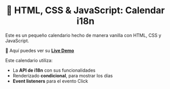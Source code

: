 <div align='center'>

# 📅 HTML, CSS & JavaScript: Calendar i18n

</div>

Este es un pequeño calendario hecho de manera vanilla con HTML, CSS y JavaScript.

🧩 Aquí puedes ver su [**Live Demo**](https://calendar-i18n-abraham.netlify.app/)

Este calendario utiliza:

- La **API de i18n** con sus funcionalidades
- Renderizado **condicional**, para mostrar los días
- **Event listeners** para el evento Click

